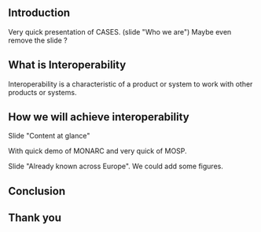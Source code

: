 
## Introduction

Very quick presentation of CASES. (slide "Who we are")
Maybe even remove the slide ?


## What is Interoperability

Interoperability is a characteristic of a product or system to work with other products or systems.

## How we will achieve interoperability

Slide "Content at glance"

With quick demo of MONARC and very quick of MOSP.


Slide "Already known across Europe". We could add some figures.


## Conclusion




## Thank you
 
